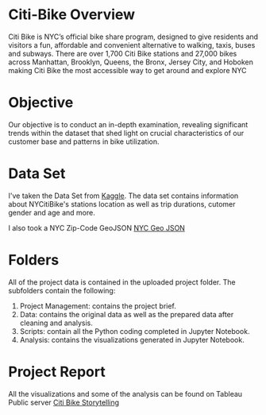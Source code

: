 # Citi-Bike Overview
Citi Bike is NYC’s official bike share program, designed to give residents and visitors a fun, affordable and convenient alternative to walking, taxis, buses and subways. There are over 1,700 Citi Bike stations and 27,000 bikes across Manhattan, Brooklyn, Queens, the Bronx, Jersey City, and Hoboken making Citi Bike the most accessible way to get around and explore NYC

# Objective
Our objective is to conduct an in-depth examination, revealing significant trends within the dataset that shed light on crucial characteristics of our customer base and patterns in bike utilization.

# Data Set
I've taken the Data Set from [Kaggle](https://www.kaggle.com/datasets/ryanmcummings/citi-bike-data). The data set contains information about NYCitiBike's stations location as well as trip durations, cutomer gender and age and more.

I also took a NYC Zip-Code GeoJSON [ NYC Geo JSON](https://cartographyvectors.com/map/508-new-york-city-boroughs-ny)

# Folders

All of the project data is contained in the uploaded project folder. The subfolders contain the following:

1. Project Management: contains the project brief.
2. Data: contains the original data as well as the prepared data after cleaning and analysis.
3. Scripts: contain all the Python coding completed in Jupyter Notebook.
4. Analysis: contains the visualizations generated in Jupyter Notebook.

# Project Report

All the visualizations and some of the analysis can be found on Tableau Public server [Citi Bike Storytelling](https://public.tableau.com/shared/7X4F9W39D?:display_count=n&:origin=viz_share_link)
